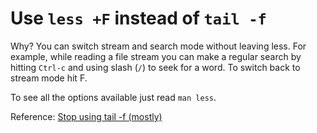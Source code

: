 # Use `less +F` instead of `tail -f`

Why? You can switch stream and search mode without leaving less. For example, while
reading a file stream you can make a regular search by hitting `Ctrl-c` and
using slash (`/`) to seek for a word. To switch back to stream mode hit F.

To see all the options available just read `man less`.

Reference: [Stop using tail -f
(mostly)](http://www.brianstorti.com/stop-using-tail)
